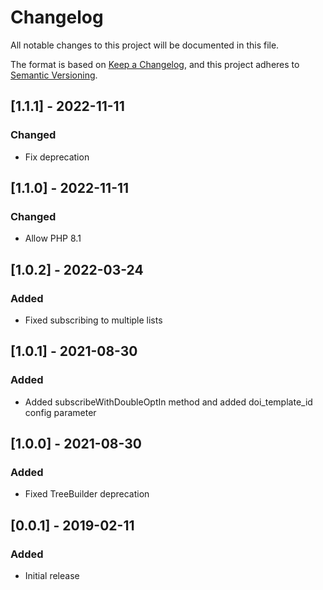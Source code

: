 # Changelog
All notable changes to this project will be documented in this file.

The format is based on [Keep a Changelog](https://keepachangelog.com/en/1.0.0/),
and this project adheres to [Semantic Versioning](https://semver.org/spec/v2.0.0.html).

## [1.1.1] - 2022-11-11
### Changed
- Fix deprecation

## [1.1.0] - 2022-11-11
### Changed
- Allow PHP 8.1

## [1.0.2] - 2022-03-24
### Added
- Fixed subscribing to multiple lists

## [1.0.1] - 2021-08-30
### Added
- Added subscribeWithDoubleOptIn method and added doi_template_id config parameter

## [1.0.0] - 2021-08-30
### Added
- Fixed TreeBuilder deprecation

## [0.0.1] - 2019-02-11
### Added
- Initial release
